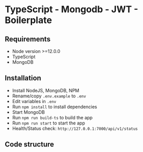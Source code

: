 # TypeScript - Mongodb - JWT - Boilerplate

## Requirements
- Node version >=12.0.0
- TypeScript
- MongoDB

## Installation
- Install NodeJS, MongoDB, NPM
- Rename/copy `.env.example` to `.env`
- Edit variables in `.env`
- Run `npm install` to install dependencies
- Start MongoDB
- Run `npm run build-ts` to build the app
- Run `npm run start` to start the app
- Health/Status check: `http://127.0.0.1:7000/api/v1/status`


## Code structure

